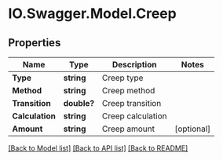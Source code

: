 # IO.Swagger.Model.Creep
## Properties

Name | Type | Description | Notes
------------ | ------------- | ------------- | -------------
**Type** | **string** | Creep type | 
**Method** | **string** | Creep method | 
**Transition** | **double?** | Creep transition | 
**Calculation** | **string** | Creep calculation | 
**Amount** | **string** | Creep amount | [optional] 

[[Back to Model list]](../README.md#documentation-for-models) [[Back to API list]](../README.md#documentation-for-api-endpoints) [[Back to README]](../README.md)

